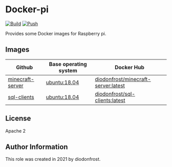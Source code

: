 # Docker-pi

[![Build](https://github.com/diodonfrost/docker-pi/actions/workflows/build.yml/badge.svg)](https://github.com/diodonfrost/docker-pi/actions/workflows/build.yml)
[![Push](https://github.com/diodonfrost/docker-pi/actions/workflows/push.yml/badge.svg)](https://github.com/diodonfrost/docker-pi/actions/workflows/push.yml)

Provides some Docker images for Raspberry pi.

## Images

| Github               | Base operating system  | Docker Hub                              |
| -------------------- | ---------------------- | --------------------------------------- |
| [minecraft-server][] | [ubuntu:18.04][Ubuntu] | [diodonfrost/minecraft-server:latest][] |
| [sql-clients][]      | [ubuntu:18.04][Ubuntu] | [diodonfrost/sql-clients:latest][]      |

[Ubuntu]: https://hub.docker.com/_/ubuntu/

[minecraft-server]: https://github.com/diodonfrost/docker-pi/blob/master/minecraft-server/Dockerfile
[sql-clients]: https://github.com/diodonfrost/docker-pi/blob/master/sql-clients/Dockerfile

[diodonfrost/minecraft-server:latest]: https://hub.docker.com/r/diodonfrost/minecraft-server
[diodonfrost/sql-clients:latest]: https://hub.docker.com/r/diodonfrost/sql-clients

## License

Apache 2

## Author Information

This role was created in 2021 by diodonfrost.
